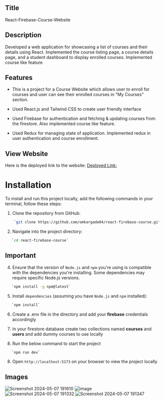 ## Title

React-Firebase-Course-Website

## Description

Developed a web application for showcasing a list of courses and their details using React. Implemented the course listing page, a course details page, and a student dashboard to display enrolled courses. Implemented course like feature

## Features

- This is a project for a Course Website which allows user to enroll for courses and user can see their enrolled courses in "My Courses" section. 

- Used React.js and Tailwind CSS to create user friendly interface 

- Used Firebase for authentication and fetching & updating courses from the firestore. Also implemented course like feature.

- Used Redux for managing state of application. Implemented redux in user authentication and course enrollment.
 
## View Website

Here is the deployed link to the website: [Deployed Link:](https://react-firebase-course-bice.vercel.app/)

# Installation

To install and run this project locally, add the following commands in your terminal, follow these steps:

1. Clone the repository from GitHub:

```bash
    `git clone https://github.com/omkargade04/react-firebase-course.git`

```

2. Navigate into the project directory:

```bash
   `cd react-firebase-course`
```

## Important

4. Ensure that the version of `Node.js` and `npm` you're using is compatible with the dependencies you're installing. Some dependencies may require specific Node.js versions.

```bash
   `npm install -g npm@latest`
```

5. Install `dependencies` (assuming you have `Node.js` and `npm` installed):

```bash
   `npm install`
```

6. Create a .env file in the directory and add your **firebase** credentials accordingly

7. In your firestore database create two collections named **courses** and **users** and add dummy courses to use locally

8. Run the below command to start the project

```bash
   `npm run dev`
```

8. Open `http://localhost:5173` on your browser to view the project locally

## Images

![Screenshot 2024-05-07 191610](https://github.com/omkargade04/react-firebase-course/assets/121718985/d3397b33-cff1-479a-8e60-b8c6ba9506ac)
![image](https://github.com/omkargade04/react-firebase-course/assets/121718985/12dc0043-29dd-4f95-b9b3-47bb9f4a2f41)
![Screenshot 2024-05-07 191332](https://github.com/omkargade04/react-firebase-course/assets/121718985/1cc382f0-a23a-440e-a9ee-35933b4f1c71)
![Screenshot 2024-05-07 191347](https://github.com/omkargade04/react-firebase-course/assets/121718985/2d487234-e1c1-4236-8e03-5d97dba36866)
